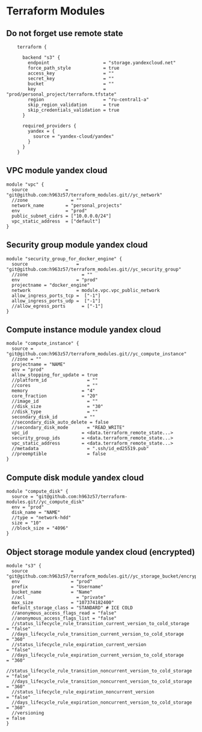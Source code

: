 # Terraform Modules

## Do not forget use remote state
        terraform {

          backend "s3" {
            endpoint                    = "storage.yandexcloud.net"
            force_path_style            = true
            access_key                  = ""
            secret_key                  = ""
            bucket                      = ""
            key                         = "prod/personal_project/terraform.tfstate"
            region                      = "ru-central1-a"
            skip_region_validation      = true
            skip_credentials_validation = true
          }

          required_providers {
            yandex = {
              source = "yandex-cloud/yandex"
            }
          }
        }

## VPC module yandex cloud
    module "vpc" {
      source              = "git@github.com:h963z57/terraform_modules.git//yc_network"
      //zone                = ""
      network_name        = "personal_projects"
      env                 = "prod"
      public_subnet_cidrs = ["10.0.0.0/24"]
      vpc_static_address  = ["default"]
    }

## Security group module yandex cloud
    module "security_group_for_docker_engine" {
      source                  = "git@github.com:h963z57/terraform_modules.git//yc_security_group"
      //zone                    = ""
      env                     = "prod"
      projectname = "docker_engine"
      network                 = module.vpc.vpc_public_network
      allow_ingress_ports_tcp =  ["-1"]
      allow_ingress_ports_udp =  ["-1"]
      //allow_egress_ports      = ["-1"]
    }

## Compute instance module yandex cloud
    module "compute_instance" {
      source = "git@github.com:h963z57/terraform_modules.git//yc_compute_instance"
      //zone = ""
      projectname = "NAME"
      env = "prod"
      allow_stopping_for_update = true
      //platform_id               = ""
      //cores                     = ""
      memory                    = "4"
      core_fraction             = "20"
      //image_id                  = ""
      //disk_size                 = "30"
      //disk_type                 = ""
      secondary_disk_id          = ""
      //secondary_disk_auto_delete = false
      //secondary_disk_mode       = "READ_WRITE"
      vpc_id                    = <data.terraform_remote_state...>
      security_group_ids        = <data.terraform_remote_state...>
      vpc_static_address        = <data.terraform_remote_state...>
      //metadata                  = ".ssh/id_ed25519.pub"
      //preemptible               = false
    }

## Compute disk module yandex cloud
    module "compute_disk" {
      source = "git@github.com:h963z57/terraform-modules.git//yc_compute_disk"
      env = "prod"
      disk_name = "NAME"
      //type = "network-hdd"
      size = "10"
      //block_size = "4096"
    }

## Object storage module yandex cloud (encrypted)
    module "s3" {
      source                = "git@github.com:h963z57/terraform_modules.git//yc_storage_bucket/encrypted"
      env                   = "prod"
      prefix                = "Username"
      bucket_name           = "Name"
      //acl                   = "private"
      max_size              = "107374182400"
      default_storage_class = "STANDARD" # ICE COLD
      //anonymous_access_flags_read = "false"
      //anonymous_access_flags_list = "false"
      //status_lifecycle_rule_transition_current_version_to_cold_storage    = "false"
      //days_lifecycle_rule_transition_current_version_to_cold_storage      = "360"
      //status_lifecycle_rule_expiration_current_version                    = "false"
      //days_lifecycle_rule_expiration_current_version_to_cold_storage      = "360"
      //status_lifecycle_rule_transition_noncurrent_version_to_cold_storage = "false"
      //days_lifecycle_rule_transition_noncurrent_version_to_cold_storage   = "360"
      //status_lifecycle_rule_expiration_noncurrent_version                 = "false"
      //days_lifecycle_rule_expiration_noncurrent_version_to_cold_storage   = "360"
      //versioning                                                          = false
    }
